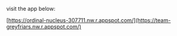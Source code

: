 visit the app below:

[https://ordinal-nucleus-307711.nw.r.appspot.com/](https://team-greyfriars.nw.r.appspot.com/)
